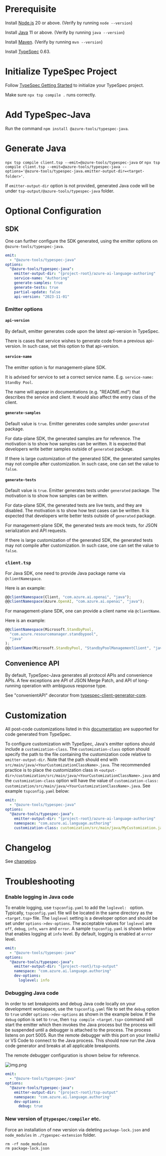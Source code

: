 # Prerequisite

Install [Node.js](https://nodejs.org/en/download/) 20 or above. (Verify by running `node --version`)

Install [Java](https://docs.microsoft.com/java/openjdk/download) 11 or above. (Verify by running `java --version`)

Install [Maven](https://maven.apache.org/download.cgi). (Verify by running `mvn --version`)

Install [TypeSpec](https://typespec.io/) 0.63.

# Initialize TypeSpec Project

Follow [TypeSpec Getting Started](https://typespec.io/docs/) to initialize your TypeSpec project.

Make sure `npx tsp compile .` runs correctly.

# Add TypeSpec-Java

Run the command `npm install @azure-tools/typespec-java`.

# Generate Java

`npx tsp compile client.tsp --emit=@azure-tools/typespec-java` or `npx tsp compile client.tsp --emit=@azure-tools/typespec-java --options='@azure-tools/typespec-java.emitter-output-dir=<target-folder>'`.

If `emitter-output-dir` option is not provided, generated Java code will be under `tsp-output/@azure-tools/typespec-java` folder.

# Optional Configuration

## SDK

One can further configure the SDK generated, using the emitter options on `@azure-tools/typespec-java`.

```yaml
emit:
  - "@azure-tools/typespec-java"
options:
  "@azure-tools/typespec-java":
    emitter-output-dir: "{project-root}/azure-ai-language-authoring"
    service-name: "Authoring"
    generate-samples: true
    generate-tests: true
    partial-update: false
    api-version: "2023-11-01"
```

### Emitter options

#### `api-version`

By default, emitter generates code upon the latest api-version in TypeSpec.

There is cases that service wishes to generate code from a previous api-version. In such case, set this option to that api-version.

#### `service-name`

The emitter option is for management-plane SDK.

It is advised for service to set a correct service name. E.g. `service-name: Standby Pool`.

The name will appear in documentations (e.g. "README.md") that describes the service and client. It would also affect the entry class of the client.

#### `generate-samples`

Default value is `true`. Emitter generates code samples under `generated` package.

For data-plane SDK, the generated samples are for reference. The motivation is to show how samples can be written. It is expected that developers write better samples outside of `generated` package.

If there is large customization of the generated SDK, the generated samples may not compile after customization. In such case, one can set the value to `false`.

#### `generate-tests`

Default value is `true`. Emitter generates tests under `generated` package. The motivation is to show how samples can be written.

For data-plane SDK, the generated tests are live tests, and they are disabled. The motivation is to show how test cases can be written. It is expected that developers write better tests outside of `generated` package.

For management-plane SDK, the generated tests are mock tests, for JSON serialization and API requests.

If there is large customization of the generated SDK, the generated tests may not compile after customization. In such case, one can set the value to `false`.

### `client.tsp`

For Java SDK, one need to provide Java package name via `@clientNamespace`.

Here is an example:

```ts
@@clientNamespace(Client, "com.azure.ai.openai", "java");
@@clientNamespace(Azure.OpenAI, "com.azure.ai.openai", "java");
```

For management-plane SDK, one can provide a client name via `@clientName`.

Here is an example:

```ts
@@clientNamespace(Microsoft.StandbyPool,
  "com.azure.resourcemanager.standbypool",
  "java"
);
@@clientName(Microsoft.StandbyPool, "StandbyPoolManagementClient", "java");
```

## Convenience API

By default, TypeSpec-Java generates all protocol APIs and convenience APIs.
A few exceptions are API of JSON Merge Patch, and API of long-running operation with ambiguous response type.

See "convenientAPI" decorator from [typespec-client-generator-core](https://github.com/Azure/typespec-azure/tree/main/packages/typespec-client-generator-core).

# Customization
All post-code customizations listed in this [documentation](https://github.com/Azure/autorest.java/tree/main/customization-base/README.md) are supported for code generated from TypeSpec.

To configure customization with TypeSpec, Java's emitter options should include a `customization-class`. The `customization-class` option should specify the path to the file containing the customization code relative to `emitter-output-dir`. Note that the path should end with `src/main/java/<YourCustomizationClassName>.java`. The recommended practice is to place the customization class in `<output-dir>/customization/src/main/java/<YourCustomizationClassName>.java` and the `customization-class` option will have the value of `customization-class: customization/src/main/java/<YourCustomizationClassName>.java`. See example `tspconfig.yaml` below:

```yaml
emit:
  - "@azure-tools/typespec-java"
options:
  "@azure-tools/typespec-java":
    emitter-output-dir: "{project-root}/azure-ai-language-authoring"
    namespace: "com.azure.ai.language.authoring"
    customization-class: customization/src/main/java/MyCustomization.java
```

# Changelog

See [changelog](https://github.com/Azure/autorest.java/blob/main/typespec-extension/changelog.md).

# Troubleshooting

### Enable logging in Java code

To enable logging, use `tspconfig.yaml` to add the `loglevel: ` option. Typically, `tspconfig.yaml` file will be
located in the same directory as the `<target.tsp>` file. The `loglevel` setting is a developer option and should be set under `options->dev-options`. The acceptable values for `loglevel` are
`off`, `debug`, `info`, `warn` and `error`. A sample `tspconfig.yaml` is shown below that enables logging at `info` level. By default,
logging is enabled at `error` level.

```yaml
emit:
  - "@azure-tools/typespec-java"
options:
  "@azure-tools/typespec-java":
    emitter-output-dir: "{project-root}/tsp-output"
    namespace: "com.azure.ai.language.authoring"
    dev-options:
      loglevel: info
```

### Debugging Java code

In order to set breakpoints and debug Java code locally on your development workspace, use the `tspconfig.yaml` file to
set the `debug` option to `true` under `options->dev-options` as shown in the example below. If the `debug` option is set
to `true`, then `tsp compile <target.tsp>` command will start the emitter which then invokes the Java process but the process
will be suspended until a debugger is attached to the process. The process listens on port 5005. Run the remote debugger
with this port on your IntelliJ or VS Code to connect to the Java process. This should now run the Java code generator
and breaks at all applicable breakpoints.

The remote debugger configuration is shown below for reference.

![img.png](https://raw.githubusercontent.com/Azure/autorest.java/main/docs/images/remote-debugger-config.png)

```yaml
emit:
  - "@azure-tools/typespec-java"
options:
  "@azure-tools/typespec-java":
    emitter-output-dir: "{project-root}/tsp-output"
    namespace: "com.azure.ai.language.authoring"
    dev-options:
      debug: true
```

### New version of `@typespec/compiler` etc.

Force an installation of new version via deleting `package-lock.json` and `node_modules` in `./typespec-extension` folder.

```shell
rm -rf node_modules
rm package-lock.json
```
